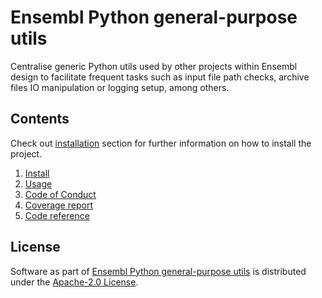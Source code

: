 # Ensembl Python general-purpose utils

Centralise generic Python utils used by other projects within Ensembl design to facilitate frequent tasks such as input file path checks, archive files IO manipulation or logging setup, among others.

## Contents

Check out [installation](install.md) section for further information on how to install the project.

1. [Install](install.md)
2. [Usage](usage.md)
3. [Code of Conduct](code_of_conduct.md)
4. [Coverage report](coverage.md)
5. [Code reference](reference/ensembl/utils)

## License

Software as part of [Ensembl Python general-purpose utils](https://github.com/Ensembl/ensembl-utils) is distributed under the [Apache-2.0 License](https://www.apache.org/licenses/LICENSE-2.0.txt).
